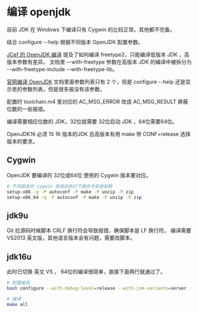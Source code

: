 # 编译 openjdk

目前 JDK 在 Windows 下编译只有 Cygwin 的比较正常。其他都不完备。

结合 configure --help 根据不同版本 OpenJDK 配置参数。

[JCef 的 OpenJDK 编译](https://bitbucket.org/chromiumembedded/java-cef/wiki/BuildingOpenJDK.md) 提及了如何编译 freetype2，只能编译低版本 JDK ，高版本参数有差异。 文档里 –-with-freetype 参数在高版本 JDK 的编译中被拆分为  --with-freetype-include --with-freetype-lib。

[官网编译 OpenJDK](http://openjdk.java.net/guide/#building-the-jdk) 文档里面参数列表只有 2 个，但是 configure --help 还是显示老的参数列表，但是很多报没有该参数。

配置时 toolchain.m4 里对应的 AC_MSG_ERROR 改成 AC_MSG_RESULT 屏蔽位数的一些报错。

编译需要相应位数的 JDK，32位就需要 32位启动 JDK ，64位需要64位。

OpenJDK16 必须 15 16 版本的JDK 且高版本有用 make 带 CONF=release 选择版本的要求。

## Cygwin

OpenJDK 要编译的 32位或64位 使用的 Cygwin 版本要对应。

```bash
# 不同版本的 cygwin 安装后执行下面命令安装依赖
setup-x86 -q -P autoconf -P make -P unzip -P zip
setup-x86_64 -q -P autoconf -P make -P unzip -P zip
```

## jdk9u

Git 拉源码时候脚本 CRLF 换行符会导致报错，确保脚本是 LF 换行符。
编译需要 VS2013 英文版，其他语言版本会有问题，需要改脚本。


## jdk16u
此时已切换 英文 VS 。
64位的编译很简单，直接下面两行就通过了。

```bash
# 配置编译
bash configure --with-debug-level=release --with-jvm-variants=server --with-boot-jdk=/cygdrive/d/java/jdk-16.0.1 --disable-warnings-as-errors

# 编译
make all
```